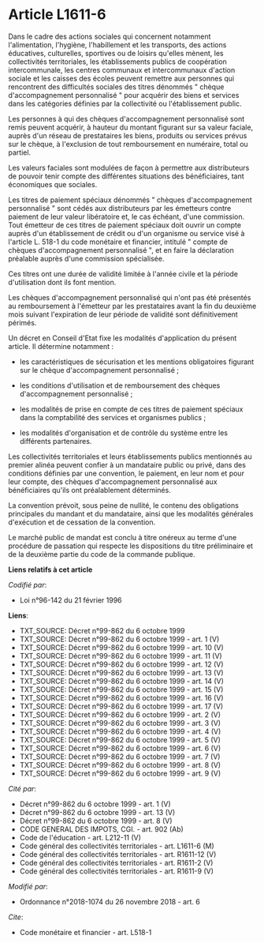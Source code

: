# Article L1611-6

Dans le cadre des actions sociales qui concernent notamment l'alimentation, l'hygiène, l'habillement et les transports, des
actions éducatives, culturelles, sportives ou de loisirs qu'elles mènent, les collectivités territoriales, les établissements
publics de coopération intercommunale, les centres communaux et intercommunaux d'action sociale et les caisses des écoles
peuvent remettre aux personnes qui rencontrent des difficultés sociales des titres dénommés " chèque d'accompagnement
personnalisé " pour acquérir des biens et services dans les catégories définies par la collectivité ou l'établissement
public.

Les personnes à qui des chèques d'accompagnement personnalisé sont remis peuvent acquérir, à hauteur du montant figurant sur
sa valeur faciale, auprès d'un réseau de prestataires les biens, produits ou services prévus sur le chèque, à l'exclusion de
tout remboursement en numéraire, total ou partiel.

Les valeurs faciales sont modulées de façon à permettre aux distributeurs de pouvoir tenir compte des différentes situations
des bénéficiaires, tant économiques que sociales.

Les titres de paiement spéciaux dénommés " chèques d'accompagnement personnalisé " sont cédés aux distributeurs par les
émetteurs contre paiement de leur valeur libératoire et, le cas échéant, d'une commission. Tout émetteur de ces titres de
paiement spéciaux doit ouvrir un compte auprès d'un établissement de crédit ou d'un organisme ou service visé à l'article L.
518-1 du code monétaire et financier, intitulé " compte de chèques d'accompagnement personnalisé ", et en faire la
déclaration préalable auprès d'une commission spécialisée.

Ces titres ont une durée de validité limitée à l'année civile et la période d'utilisation dont ils font mention.

Les chèques d'accompagnement personnalisé qui n'ont pas été présentés au remboursement à l'émetteur par les prestataires
avant la fin du deuxième mois suivant l'expiration de leur période de validité sont définitivement périmés.

Un décret en Conseil d'Etat fixe les modalités d'application du présent article. Il détermine notamment :

- les caractéristiques de sécurisation et les mentions obligatoires figurant sur le chèque d'accompagnement personnalisé ;

- les conditions d'utilisation et de remboursement des chèques d'accompagnement personnalisé ;

- les modalités de prise en compte de ces titres de paiement spéciaux dans la comptabilité des services et organismes
publics ;

- les modalités d'organisation et de contrôle du système entre les différents partenaires.

Les collectivités territoriales et leurs établissements publics mentionnés au premier alinéa peuvent confier à un mandataire
public ou privé, dans des conditions définies par une convention, le paiement, en leur nom et pour leur compte, des chèques
d'accompagnement personnalisé aux bénéficiaires qu'ils ont préalablement déterminés.

La convention prévoit, sous peine de nullité, le contenu des obligations principales du mandant et du mandataire, ainsi que
les modalités générales d'exécution et de cessation de la convention.

Le marché public de mandat est conclu à titre onéreux au terme d'une procédure de passation qui respecte les dispositions du
titre préliminaire et de la deuxième partie du code de la commande publique.

**Liens relatifs à cet article**

_Codifié par_:

  - Loi n°96-142 du 21 février 1996

**Liens**:

  - TXT_SOURCE: Décret n°99-862 du 6 octobre 1999
  - TXT_SOURCE: Décret n°99-862 du 6 octobre 1999 - art. 1 (V)
  - TXT_SOURCE: Décret n°99-862 du 6 octobre 1999 - art. 10 (V)
  - TXT_SOURCE: Décret n°99-862 du 6 octobre 1999 - art. 11 (V)
  - TXT_SOURCE: Décret n°99-862 du 6 octobre 1999 - art. 12 (V)
  - TXT_SOURCE: Décret n°99-862 du 6 octobre 1999 - art. 13 (V)
  - TXT_SOURCE: Décret n°99-862 du 6 octobre 1999 - art. 14 (V)
  - TXT_SOURCE: Décret n°99-862 du 6 octobre 1999 - art. 15 (V)
  - TXT_SOURCE: Décret n°99-862 du 6 octobre 1999 - art. 16 (V)
  - TXT_SOURCE: Décret n°99-862 du 6 octobre 1999 - art. 17 (V)
  - TXT_SOURCE: Décret n°99-862 du 6 octobre 1999 - art. 2 (V)
  - TXT_SOURCE: Décret n°99-862 du 6 octobre 1999 - art. 3 (V)
  - TXT_SOURCE: Décret n°99-862 du 6 octobre 1999 - art. 4 (V)
  - TXT_SOURCE: Décret n°99-862 du 6 octobre 1999 - art. 5 (V)
  - TXT_SOURCE: Décret n°99-862 du 6 octobre 1999 - art. 6 (V)
  - TXT_SOURCE: Décret n°99-862 du 6 octobre 1999 - art. 7 (V)
  - TXT_SOURCE: Décret n°99-862 du 6 octobre 1999 - art. 8 (V)
  - TXT_SOURCE: Décret n°99-862 du 6 octobre 1999 - art. 9 (V)

_Cité par_:

  - Décret n°99-862 du 6 octobre 1999 - art. 1 (V)
  - Décret n°99-862 du 6 octobre 1999 - art. 13 (V)
  - Décret n°99-862 du 6 octobre 1999 - art. 8 (V)
  - CODE GENERAL DES IMPOTS, CGI. - art. 902 (Ab)
  - Code de l'éducation - art. L212-11 (V)
  - Code général des collectivités territoriales - art. L1611-6 (M)
  - Code général des collectivités territoriales - art. R1611-12 (V)
  - Code général des collectivités territoriales - art. R1611-2 (V)
  - Code général des collectivités territoriales - art. R1611-9 (V)

_Modifié par_:

  - Ordonnance n°2018-1074 du 26 novembre 2018 - art. 6

_Cite_:

  - Code monétaire et financier - art. L518-1
